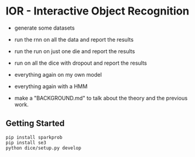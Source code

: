 # IOR - Interactive Object Recognition

- generate some datasets
- run the rnn on all the data and report the results
- run the run on just one die and report the results
- run on all the dice with dropout and report the results
- everything again on my own model
- everything again with a HMM

- make a "BACKGROUND.md" to talk about the theory and the previous work.

## Getting Started

    pip install sparkprob
    pip install se3
    python dice/setup.py develop
